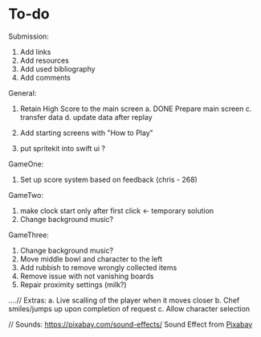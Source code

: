 #  To-do

Submission:
1. Add links
2. Add resources
3. Add used bibliography
4. Add comments  

General:
1. Retain High Score to the main screen 
    a. DONE Prepare main screen
    c. transfer data
    d. update data after replay
    
2. Add starting screens with "How to Play"
3. put spritekit into swift ui ?


GameOne: 
1. Set up score system based on feedback (chris - 268)

GameTwo:
1. make clock start only after first click <- temporary solution
2. Change background music?



GameThree:
1. Change background music? 
2. Move middle bowl and character to the left
3. Add rubbish to remove wrongly collected items
4. Remove issue with not vanishing boards 
5. Repair proximity settings (milk?)


....//
    Extras:
    a. Live scalling of the player when it moves closer
    b. Chef smiles/jumps up upon completion of request
    c. Allow character selection



//
Sounds: https://pixabay.com/sound-effects/
Sound Effect from <a href="https://pixabay.com/?utm_source=link-attribution&utm_medium=referral&utm_campaign=music&utm_content=6904">Pixabay</a>
